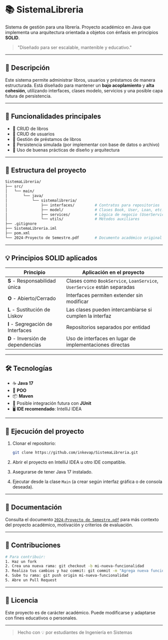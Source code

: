 # 📚 SistemaLibreria

Sistema de gestión para una librería. Proyecto académico en Java que implementa una arquitectura orientada a objetos con énfasis en principios **SOLID**.

> "Diseñado para ser escalable, mantenible y educativo."

---

## 🧾 Descripción

Este sistema permite administrar libros, usuarios y préstamos de manera estructurada. Está diseñado para mantener un **bajo acoplamiento** y **alta cohesión**, utilizando interfaces, clases modelo, servicios y una posible capa futura de persistencia.

---

## 🚀 Funcionalidades principales

- 📘 CRUD de libros
- 👤 CRUD de usuarios
- 📕 Gestión de préstamos de libros
- 💾 Persistencia simulada (por implementar con base de datos o archivo)
- 🧠 Uso de buenas prácticas de diseño y arquitectura

---

## 🧱 Estructura del proyecto

```bash
SistemaLibreria/
├── src/
│   └── main/
│       └── java/
│           └── sistemalibreria/
│               ├── interfaces/         # Contratos para repositorios
│               ├── model/              # Clases Book, User, Loan, etc.
│               ├── services/           # Lógica de negocio (UserService, BookService, LoanService)
│               └── utils/              # Métodos auxiliares
├── .gitignore
├── SistemaLibreria.iml
├── pom.xml
└── 2024-Proyecto de Semestre.pdf       # Documento académico original
```

---

## 💡 Principios SOLID aplicados

| Principio | Aplicación en el proyecto |
|----------|-----------------------------|
| **S** - Responsabilidad única | Clases como `BookService`, `LoanService`, `UserService` están separadas |
| **O** - Abierto/Cerrado | Interfaces permiten extender sin modificar |
| **L** - Sustitución de Liskov | Las clases pueden intercambiarse si cumplen la interfaz |
| **I** - Segregación de Interfaces | Repositorios separados por entidad |
| **D** - Inversión de dependencias | Uso de interfaces en lugar de implementaciones directas |

---

## 🛠️ Tecnologías

- ☕ **Java 17**
- 🧠 **POO**
- 📦 **Maven**
- 🧪 Posible integración futura con **JUnit**
- 🖥️ **IDE recomendado**: IntelliJ IDEA

---

## 🧪 Ejecución del proyecto

1. Clonar el repositorio:
   ```bash
   git clone https://github.com/inkevap/SistemaLibreria.git
   ```

2. Abrir el proyecto en IntelliJ IDEA u otro IDE compatible.

3. Asegurarse de tener Java 17 instalado.

4. Ejecutar desde la clase `Main` (a crear según interfaz gráfica o de consola deseada).

---

## 📄 Documentación

Consulta el documento [`2024-Proyecto de Semestre.pdf`](https://github.com/inkevap/SistemaLibreria/blob/develop/2024-Proyecto%20de%20Semestre.pdf) para más contexto del proyecto académico, motivación y criterios de evaluación.

---

## 🤝 Contribuciones

```bash
# Para contribuir:
1. Haz un fork
2. Crea una nueva rama: git checkout -b mi-nueva-funcionalidad
3. Realiza tus cambios y haz commit: git commit -m "Agrega nueva funcionalidad"
4. Sube tu rama: git push origin mi-nueva-funcionalidad
5. Abre un Pull Request
```

---

## 🧾 Licencia

Este proyecto es de carácter académico. Puede modificarse y adaptarse con fines educativos o personales.

---

> Hecho con 💡 por estudiantes de Ingeniería en Sistemas

